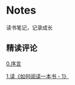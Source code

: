 # Notes
读书笔记，记录成长

## 精读评论

[0.序言](https://github.com/txs1992/Notes/blob/main/%E7%B2%BE%E8%AF%BB%E8%AF%84%E8%AE%BA/0.%E5%BA%8F%E8%A8%80.md)

[1.读《如何阅读一本书 - 1》](https://github.com/txs1992/Notes/blob/main/%E7%B2%BE%E8%AF%BB%E8%AF%84%E8%AE%BA/1.%E8%AF%BB%E3%80%8A%E5%A6%82%E4%BD%95%E9%98%85%E8%AF%BB%E4%B8%80%E6%9C%AC%E4%B9%A6%20-%201%E3%80%8B.md)